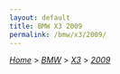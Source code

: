 ```yaml
---
layout: default
title: BMW X3 2009
permalink: /bmw/x3/2009/
---
```

[*Home*](/) > [*BMW*](/bmw/) > [*X3*](/bmw/x3/) > [*2009*](/bmw/x3/2009/)
